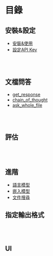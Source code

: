 # 目錄


安裝&設定
---
- [安裝&使用](/ilFva55_QQWl9IoAo9OmIg)
- [設定API Key](/0moDFE7vSC2qolUsMR2kPg)

</br>
</br>


文檔問答
---
- [get_response](/ggYoS_auRTu3aaM_gTvoIQ)
- [chain_of_thought](/yQOa1grfSfOBIAkHJEUqRQ)
- [ask_whole_file](/SdI0weOvTM2oCbuVgA-ESQ)

</br>
</br>

評估
---

</br>
</br>


進階
---
- [語言模型](/yYt5RIRUTDuqU6whcY_okw)
- [嵌入模型](/_nDo0Y4FQbC84LDZjEDlBQ)
- [文件搜尋](/77U-JgbZTwGI--0VTWZ7nQ)




指定輸出格式
---



</br>
</br>





UI
---


